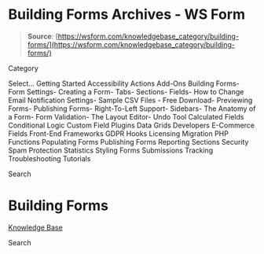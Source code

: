 # Building Forms Archives - WS Form

> **Source**: [https://wsform.com/knowledgebase_category/building-forms/](https://wsform.com/knowledgebase_category/building-forms/)


Category

Select...
 Getting Started Accessibility Actions Add-Ons Building Forms- Form Settings- Creating a Form- Tabs- Sections- Fields- How to Change Email Notification Settings- Sample CSV Files - Free Download- Previewing Forms- Publishing Forms- Right-To-Left Support- Sidebars- The Anatomy of a Form- Form Validation- The Layout Editor- Undo Tool Calculated Fields Conditional Logic Custom Field Plugins Data Grids Developers E-Commerce Fields Front-End Frameworks GDPR Hooks Licensing Migration PHP Functions Populating Forms Publishing Forms Reporting Sections Security Spam Protection Statistics Styling Forms Submissions Tracking Troubleshooting Tutorials

Search

# Building Forms

 

[Knowledge Base](https://wsform.com/knowledgebase/)

Search

